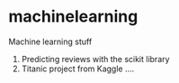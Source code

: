 # machinelearning
Machine learning stuff</br>
1) Predicting reviews with the scikit library</br>
2) Titanic project from Kaggle
....
